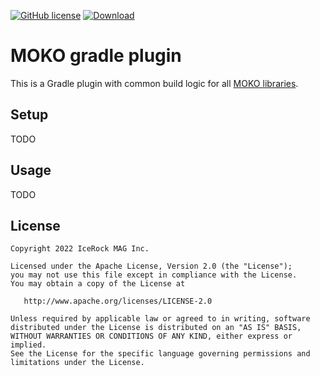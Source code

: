 [![GitHub license](https://img.shields.io/badge/license-Apache%20License%202.0-blue.svg?style=flat)](http://www.apache.org/licenses/LICENSE-2.0) [![Download](https://img.shields.io/maven-central/v/dev.icerock/moko-gradle-plugin) ](https://repo1.maven.org/maven2/dev/icerock/moko-gradle-plugin)

# MOKO gradle plugin
This is a Gradle plugin with common build logic for all [MOKO libraries](https://moko.icerock.dev).  

## Setup
TODO

## Usage
TODO

## License
        
    Copyright 2022 IceRock MAG Inc.
    
    Licensed under the Apache License, Version 2.0 (the "License");
    you may not use this file except in compliance with the License.
    You may obtain a copy of the License at
    
       http://www.apache.org/licenses/LICENSE-2.0
    
    Unless required by applicable law or agreed to in writing, software
    distributed under the License is distributed on an "AS IS" BASIS,
    WITHOUT WARRANTIES OR CONDITIONS OF ANY KIND, either express or implied.
    See the License for the specific language governing permissions and
    limitations under the License.
